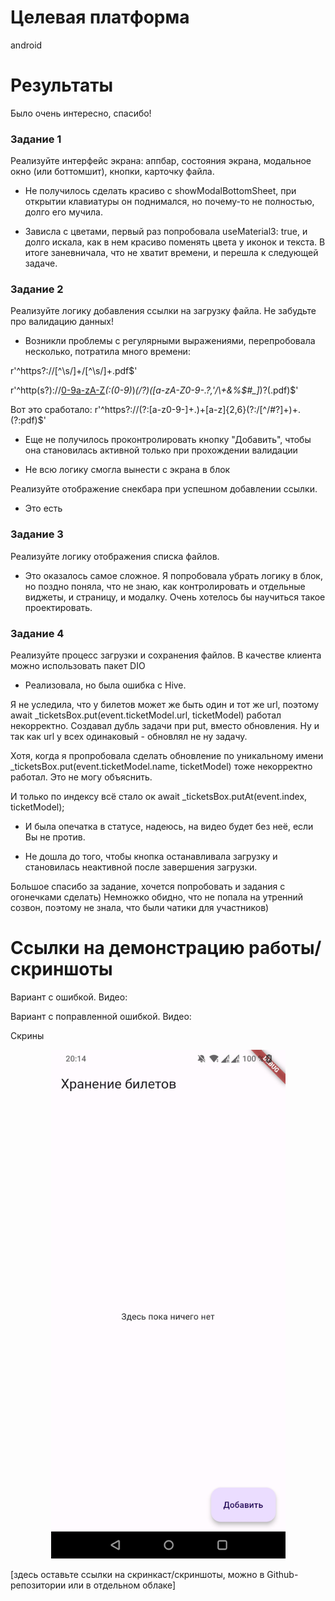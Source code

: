 # Целевая платформа

android

# Результаты

Было очень интересно, спасибо! 

### Задание 1

Реализуйте интерфейс экрана: аппбар, состояния экрана, модальное окно (или боттомшит), кнопки, карточку файла.

- Не получилось сделать красиво с showModalBottomSheet, при открытии клавиатуры он поднимался, но почему-то не полностью, долго его мучила.

- Зависла с цветами, первый раз попробовала useMaterial3: true, и долго искала, как в нем красиво поменять цвета у иконок и текста. В итоге заневничала, что не хватит времени, и перешла к следующей задаче.

### Задание 2

Реализуйте логику добавления ссылки на загрузку файла. Не забудьте про валидацию данных!
- Возникли проблемы с регулярными выражениями, перепробовала несколько, потратила много времени:

r'^https?:\/\/[^\s\/]+\/[^\s\/]+\.pdf$'

r'^http(s?)\:\/\/[0-9a-zA-Z]([-.\w]*[0-9a-zA-Z])*(:(0-9)*)*(\/?)([a-zA-Z0-9\-\.\?\,\'\/\\\+&amp;%\$#_]*)?(.pdf)$'

Вот это сработало: r'^https?://(?:[a-z0-9\-]+\.)+[a-z]{2,6}(?:/[^/#?]+)+\.(?:pdf)$'

- Еще не получилось проконтролировать кнопку "Добавить", чтобы она становилась активной только при прохождении валидации

- Не всю логику смогла вынести с экрана в блок

Реализуйте отображение снекбара при успешном добавлении ссылки.
- Это есть

### Задание 3

Реализуйте логику отображения списка файлов.
- Это оказалось самое сложное. Я попробовала убрать логику в блок, но поздно поняла, что не знаю, как контролировать и отдельные виджеты, и страницу, и модалку. Очень хотелось бы научиться такое проектировать.


### Задание 4

Реализуйте процесс загрузки и сохранения файлов. В качестве клиента можно использовать пакет DIO
- Реализовала, но была ошибка с Hive.

Я не уследила, что у билетов может же быть один и тот же url, поэтому  await _ticketsBox.put(event.ticketModel.url, ticketModel) работал некорректно. Создавал дубль задачи при put, вместо обновления. Ну и так как url у всех одинаковый - обновлял не ну задачу.

Хотя, когда я пропробовала сделать обновление по уникальному имени _ticketsBox.put(event.ticketModel.name, ticketModel) тоже некорректно работал. Это не могу объяснить.

И только по индексу всё стало ок await _ticketsBox.putAt(event.index, ticketModel);

- И была опечатка в статусе, надеюсь, на видео будет без неё, если Вы не против.

- Не дошла до того, чтобы кнопка останавливала загрузку и становилась неактивной после завершения загрузки.

Большое спасибо за задание, хочется попробовать и задания с огонечками сделать)
Немножко обидно, что не попала на утренний созвон, поэтому не знала, что были чатики для участников)

# Ссылки на демонстрацию работы/скриншоты

Вариант с ошибкой. Видео:

Вариант с поправленной ошибкой. Видео:

Скрины

<p align="center">
<img src="./assets/Screenshot_2023-04-09-20-14-06-31_9164762b2465a9d2b7dd67dd1b6484b4.jpg" width="375" alt="Empty screen" />
</p>

[здесь оставьте ссылки на скринкаст/скриншоты, можно в Github-репозитории или в отдельном облаке]
